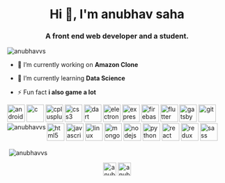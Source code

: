 <h1 align="center">Hi 👋, I'm anubhav saha</h1>
<h3 align="center">A front end web developer and a student.</h3>

<p align="left"> <img src="https://komarev.com/ghpvc/?username=anubhavvs" alt="anubhavvs" /> </p>

- 🔭 I’m currently working on **Amazon Clone**

- 🌱 I’m currently learning **Data Science**

- ⚡ Fun fact **i also game a lot**

<p align="left"><img src="https://devicons.github.io/devicon/devicon.git/icons/android/android-original-wordmark.svg" alt="android" width="40" height="40"/> <img src="https://devicons.github.io/devicon/devicon.git/icons/c/c-original.svg" alt="c" width="40" height="40"/> <img src="https://devicons.github.io/devicon/devicon.git/icons/cplusplus/cplusplus-original.svg" alt="cplusplus" width="40" height="40"/> <img src="https://devicons.github.io/devicon/devicon.git/icons/css3/css3-original-wordmark.svg" alt="css3" width="40" height="40"/> <img src="https://www.vectorlogo.zone/logos/dartlang/dartlang-icon.svg" alt="dart" width="40" height="40"/> <img src="https://devicons.github.io/devicon/devicon.git/icons/electron/electron-original.svg" alt="electron" width="40" height="40"/> <img src="https://devicons.github.io/devicon/devicon.git/icons/express/express-original-wordmark.svg" alt="express" width="40" height="40"/> <img src="https://www.vectorlogo.zone/logos/firebase/firebase-icon.svg" alt="firebase" width="40" height="40"/> <img src="https://www.vectorlogo.zone/logos/flutterio/flutterio-icon.svg" alt="flutter" width="40" height="40"/> <img src="https://www.vectorlogo.zone/logos/gatsbyjs/gatsbyjs-icon.svg" alt="gatsby" width="40" height="40"/> <img src="https://www.vectorlogo.zone/logos/git-scm/git-scm-icon.svg" alt="git" width="40" height="40"/> <img src="https://devicons.github.io/devicon/devicon.git/icons/html5/html5-original-wordmark.svg" alt="html5" width="40" height="40"/> <img src="https://devicons.github.io/devicon/devicon.git/icons/javascript/javascript-original.svg" alt="javascript" width="40" height="40"/> <img src="https://devicons.github.io/devicon/devicon.git/icons/linux/linux-original.svg" alt="linux" width="40" height="40"/> <img src="https://devicons.github.io/devicon/devicon.git/icons/mongodb/mongodb-original-wordmark.svg" alt="mongodb" width="40" height="40"/> <img src="https://devicons.github.io/devicon/devicon.git/icons/nodejs/nodejs-original-wordmark.svg" alt="nodejs" width="40" height="40"/> <img src="https://devicons.github.io/devicon/devicon.git/icons/python/python-original.svg" alt="python" width="40" height="40"/> <img src="https://devicons.github.io/devicon/devicon.git/icons/react/react-original-wordmark.svg" alt="react" width="40" height="40"/> <img src="https://devicons.github.io/devicon/devicon.git/icons/redux/redux-original.svg" alt="redux" width="40" height="40"/> <img src="https://devicons.github.io/devicon/devicon.git/icons/sass/sass-original.svg" alt="sass" width="40" height="40"/> <img 

<p><img align="left" src="https://github-readme-stats.vercel.app/api/top-langs/?username=anubhavvs&layout=compact&hide=html" alt="anubhavvs" /></p>

<p>&nbsp;<img align="center" src="https://github-readme-stats.vercel.app/api?username=anubhavvs&show_icons=true" alt="anubhavvs" /></p>

<p align="center">
<a href="https://twitter.com/anubhavvs" target="blank"><img align="center" src="https://cdn.jsdelivr.net/npm/simple-icons@3.0.1/icons/twitter.svg" alt="anubhavvs" height="30" width="30" /></a>
<a href="https://linkedin.com/in/anubhavvs" target="blank"><img align="center" src="https://cdn.jsdelivr.net/npm/simple-icons@3.0.1/icons/linkedin.svg" alt="anubhavvs" height="30" width="30" /></a>
</p>
